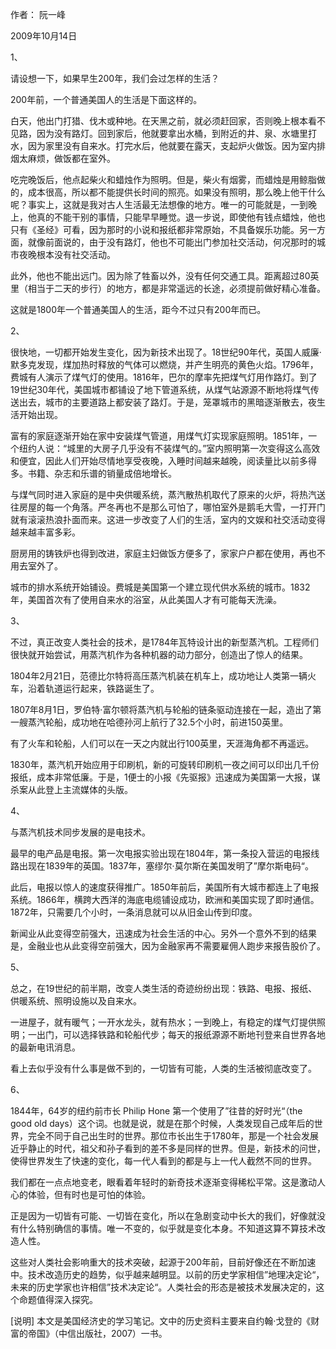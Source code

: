 作者： 阮一峰

2009年10月14日

1、

请设想一下，如果早生200年，我们会过怎样的生活？

200年前，一个普通美国人的生活是下面这样的。

白天，他出门打猎、伐木或种地。在天黑之前，就必须赶回家，否则晚上根本看不见路，因为没有路灯。回到家后，他就要拿出水桶，到附近的井、泉、水塘里打水，因为家里没有自来水。打完水后，他就要在露天，支起炉火做饭。因为室内排烟太麻烦，做饭都在室外。

吃完晚饭后，他点起柴火和蜡烛作为照明。但是，柴火有烟雾，而蜡烛是用鲸脂做的，成本很高，所以都不能提供长时间的照亮。如果没有照明，那么晚上他干什么呢？事实上，这就是我对古人生活最无法想像的地方。唯一的可能就是，一到晚上，他真的不能干别的事情，只能早早睡觉。退一步说，即使他有钱点蜡烛，他也只有《圣经》可看，因为那时的小说和报纸都非常原始，不具备娱乐功能。另一方面，就像前面说的，由于没有路灯，他也不可能出门参加社交活动，何况那时的城市夜晚根本没有社交活动。

此外，他也不能出远门。因为除了牲畜以外，没有任何交通工具。距离超过80英里（相当于二天的步行）的地方，都是非常遥远的长途，必须提前做好精心准备。

这就是1800年一个普通美国人的生活，距今不过只有200年而已。

2、

很快地，一切都开始发生变化，因为新技术出现了。18世纪90年代，英国人威廉·默多克发现，煤加热时释放的气体可以燃烧，并产生明亮的黄色火焰。1796年，费城有人演示了煤气灯的使用。1816年，巴尔的摩率先把煤气灯用作路灯。到了19世纪30年代，美国城市都铺设了地下管道系统，从煤气站源源不断地将煤气传送出去，城市的主要道路上都安装了路灯。于是，笼罩城市的黑暗逐渐散去，夜生活开始出现。

富有的家庭逐渐开始在家中安装煤气管道，用煤气灯实现家庭照明。1851年，一个纽约人说：“城里的大房子几乎没有不装煤气的。”室内照明第一次变得这么高效和便宜，因此人们开始尽情地享受夜晚，入睡时间越来越晚，阅读量比以前多得多。书籍、杂志和乐谱的销量成倍地增长。

与煤气同时进入家庭的是中央供暖系统，蒸汽散热机取代了原来的火炉，将热汽送往房屋的每一个角落。严冬再也不是那么可怕了，哪怕室外是鹅毛大雪，一打开门就有滚滚热浪扑面而来。这进一步改变了人们的生活，室内的文娱和社交活动变得越来越丰富多彩。

厨房用的铸铁炉也得到改进，家庭主妇做饭方便多了，家家户户都在使用，再也不用去室外了。

城市的排水系统开始铺设。费城是美国第一个建立现代供水系统的城市。1832年，美国首次有了使用自来水的浴室，从此美国人才有可能每天洗澡。

3、

不过，真正改变人类社会的技术，是1784年瓦特设计出的新型蒸汽机。工程师们很快就开始尝试，用蒸汽机作为各种机器的动力部分，创造出了惊人的结果。

1804年2月21日，范德比尔特将高压蒸汽机装在机车上，成功地让人类第一辆火车，沿着轨道运行起来，铁路诞生了。

1807年8月1日，罗伯特·富尔顿将蒸汽机与轮船的链条驱动连接在一起，造出了第一艘蒸汽轮船，成功地在哈德孙河上航行了32.5个小时，前进150英里。

有了火车和轮船，人们可以在一天之内就出行100英里，天涯海角都不再遥远。

1830年，蒸汽机开始应用于印刷机，新的可旋转印刷机一夜之间可以印出几千份报纸，成本非常低廉。于是，1便士的小报《先驱报》迅速成为美国第一大报，谋杀案从此登上主流媒体的头版。

4、

与蒸汽机技术同步发展的是电技术。

最早的电产品是电报。第一次电报实验出现在1804年，第一条投入营运的电报线路出现在1839年的英国。1837年，塞缪尔·莫尔斯在美国发明了”摩尔斯电码“。

此后，电报以惊人的速度获得推广。1850年前后，美国所有大城市都连上了电报系统。1866年，横跨大西洋的海底电缆铺设成功，欧洲和美国实现了即时通信。1872年，只需要几个小时，一条消息就可以从旧金山传到印度。

新闻业从此变得空前强大，迅速成为社会生活的中心。另外一个意外不到的结果是，金融业也从此变得空前强大，因为金融家再不需要雇佣人跑步来报告股价了。

5、

总之，在19世纪的前半期，改变人类生活的奇迹纷纷出现：铁路、电报、报纸、供暖系统、照明设施以及自来水。

一进屋子，就有暖气；一开水龙头，就有热水；一到晚上，有稳定的煤气灯提供照明；一出门，可以选择铁路和轮船代步；每天的报纸源源不断地刊登来自世界各地的最新电讯消息。

看上去似乎没有什么事是做不到的，一切皆有可能，人类的生活被彻底改变了。

6、

1844年，64岁的纽约前市长 Philip Hone 第一个使用了”往昔的好时光“（the good old days）这个词。也就是说，就是在那个时候，人类发现自己成年后的世界，完全不同于自己出生时的世界。那位市长出生于1780年，那是一个社会发展近乎静止的时代，祖父和孙子看到的差不多是同样的世界。但是，新技术的问世，使得世界发生了快速的变化，每一代人看到的都是与上一代人截然不同的世界。

我们都在一点点地变老，眼看着年轻时的新奇技术逐渐变得稀松平常。这是激动人心的体验，但有时也是可怕的体验。

正是因为一切皆有可能、一切皆在变化，所以在急剧变动中长大的我们，好像就没有什么特别确信的事情。唯一不变的，似乎就是变化本身。不知道这算不算技术改造人性。

这些对人类社会影响重大的技术突破，起源于200年前，目前好像还在不断加速中。技术改造历史的趋势，似乎越来越明显。以前的历史学家相信”地理决定论“，未来的历史学家也许相信”技术决定论“。人类社会的形态是被技术发展决定的，这个命题值得深入探究。

[说明] 本文是美国经济史的学习笔记。文中的历史资料主要来自约翰·戈登的《财富的帝国》（中信出版社，2007）一书。